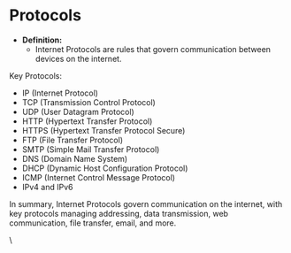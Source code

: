 # Protocols

* **Definition:**&#x20;
  * Internet Protocols are rules that govern communication between devices on the internet.



Key Protocols:

* IP (Internet Protocol)
* TCP (Transmission Control Protocol)
* UDP (User Datagram Protocol)
* HTTP (Hypertext Transfer Protocol)
* HTTPS (Hypertext Transfer Protocol Secure)
* FTP (File Transfer Protocol)
* SMTP (Simple Mail Transfer Protocol)
* DNS (Domain Name System)
* DHCP (Dynamic Host Configuration Protocol)
* ICMP (Internet Control Message Protocol)
* IPv4 and IPv6

In summary, Internet Protocols govern communication on the internet, with key protocols managing addressing, data transmission, web communication, file transfer, email, and more.

\
